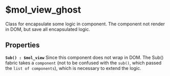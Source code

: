 # $mol_view_ghost

Class for encapsulate some logic in component. The component not render in DOM, but save all encapsulated logic.

## Properties

**`Sub() : $mol_view`**
Since this component does not wrap in DOM. The Sub() fabric takes a `component` (not to be confused with the `sub()`, which passed the `list of components`), which is necessary to extend the logic.
